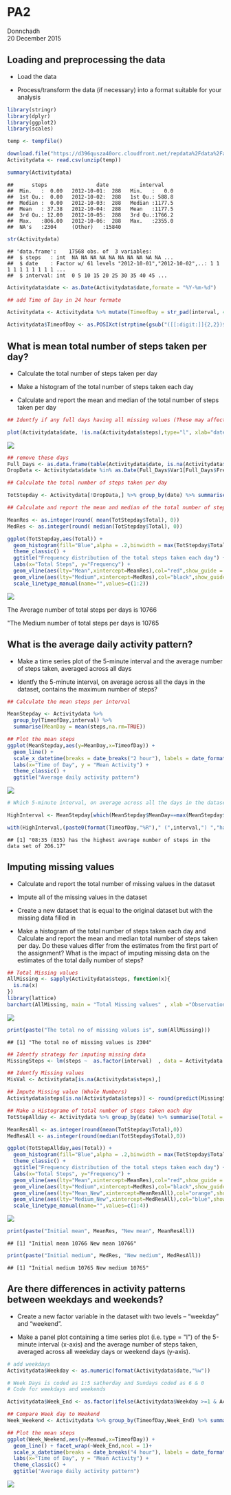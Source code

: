 # PA2
Donnchadh  
20 December 2015  

## Loading and preprocessing the data

* Load the data  

* Process/transform the data (if necessary) into a format suitable for your analysis  


```r
library(stringr)
library(dplyr)
library(ggplot2)
library(scales)

temp <- tempfile()

download.file("https://d396qusza40orc.cloudfront.net/repdata%2Fdata%2Factivity.zip",temp, mode="wb")
Activitydata <- read.csv(unzip(temp))  

summary(Activitydata)
```

```
##      steps                date          interval     
##  Min.   :  0.00   2012-10-01:  288   Min.   :   0.0  
##  1st Qu.:  0.00   2012-10-02:  288   1st Qu.: 588.8  
##  Median :  0.00   2012-10-03:  288   Median :1177.5  
##  Mean   : 37.38   2012-10-04:  288   Mean   :1177.5  
##  3rd Qu.: 12.00   2012-10-05:  288   3rd Qu.:1766.2  
##  Max.   :806.00   2012-10-06:  288   Max.   :2355.0  
##  NA's   :2304     (Other)   :15840
```

```r
str(Activitydata)
```

```
## 'data.frame':	17568 obs. of  3 variables:
##  $ steps   : int  NA NA NA NA NA NA NA NA NA NA ...
##  $ date    : Factor w/ 61 levels "2012-10-01","2012-10-02",..: 1 1 1 1 1 1 1 1 1 1 ...
##  $ interval: int  0 5 10 15 20 25 30 35 40 45 ...
```

```r
Activitydata$date <- as.Date(Activitydata$date,formate = "%Y-%m-%d")

## add Time of Day in 24 hour formate

Activitydata <- Activitydata %>% mutate(TimeofDay = str_pad(interval, 4, pad = "0"))

Activitydata$TimeofDay <- as.POSIXct(strptime(gsub("([[:digit:]]{2,2})$", ":\\1", Activitydata$TimeofDay),format = "%R"))
```

## What is mean total number of steps taken per day?

* Calculate the total number of steps taken per day

* Make a histogram of the total number of steps taken each day

* Calculate and report the mean and median of the total number of steps taken per day


```r
## Identfy if any full days having all missing values (These may affect the mean by providing 0 values for theses days)

plot(Activitydata$date, !is.na(Activitydata$steps),type="l", xlab="date",ylab="Complete Data", main="Days with no activity")
```

![](PA2_Template_files/figure-html/unnamed-chunk-2-1.png) 

```r
## remove these days
Full_Days <- as.data.frame(table(Activitydata$date, is.na(Activitydata$steps)))
DropData <- Activitydata$date %in% as.Date(Full_Days$Var1[Full_Days$Freq==288 & Full_Days$Var2=="TRUE"])

## Calculate the total number of steps taken per day

TotStepday <- Activitydata[!DropData,] %>% group_by(date) %>% summarise(Total = sum(steps, na.rm = TRUE))

## Calculate and report the mean and median of the total number of steps taken per day

MeanRes <- as.integer(round( mean(TotStepday$Total), 0))
MedRes <- as.integer(round( median(TotStepday$Total), 0))

ggplot(TotStepday,aes(Total)) + 
  geom_histogram(fill="Blue",alpha = .2,binwidth = max(TotStepday$Total)/12) + 
  theme_classic() +
  ggtitle("Frequency distribution of the total steps taken each day") +
  labs(x="Total Steps", y="Frequency") +
  geom_vline(aes(lty="Mean",xintercept=MeanRes),col="red",show_guide = TRUE) +
  geom_vline(aes(lty="Medium",xintercept=MedRes),col="black",show_guide = TRUE) +
  scale_linetype_manual(name="",values=c(1:2))
```

![](PA2_Template_files/figure-html/unnamed-chunk-2-2.png) 

The Average number of total steps per days is 10766

"The Medium number of total steps per days is 10765


## What is the average daily activity pattern?

* Make a time series plot of the 5-minute interval and the average number of steps taken, averaged across all days  

* Identfy the 5-minute interval, on average across all the days in the dataset, contains the maximum number of steps?


```r
## Calculate the mean steps per interval

MeanStepday <- Activitydata %>%
  group_by(TimeofDay,interval) %>% 
  summarise(MeanDay = mean(steps,na.rm=TRUE))

## Plot the mean steps 
ggplot(MeanStepday,aes(y=MeanDay,x=TimeofDay)) + 
  geom_line() + 
  scale_x_datetime(breaks = date_breaks("2 hour"), labels = date_format("%H:%M")) + 
  labs(x="Time of Day", y = "Mean Activity") + 
  theme_classic() +
  ggtitle("Average daily activity pattern")
```

![](PA2_Template_files/figure-html/unnamed-chunk-3-1.png) 

```r
# Which 5-minute interval, on average across all the days in the dataset, contains the maximum number of steps?

HighInterval <- MeanStepday[which(MeanStepday$MeanDay==max(MeanStepday$MeanDay)),]

with(HighInterval,(paste0(format(TimeofDay,"%R")," (",interval,") ","has the highest average number of steps in the data set of ",round(MeanDay,2))))
```

```
## [1] "08:35 (835) has the highest average number of steps in the data set of 206.17"
```

## Imputing missing values

* Calculate and report the total number of missing values in the dataset  

* Impute all of the missing values in the dataset  

* Create a new dataset that is equal to the original dataset but with the missing data filled in  

* Make a histogram of the total number of steps taken each day and Calculate and report the mean and median total number of steps taken per day. Do these values differ from the estimates from the first part of the assignment? What is the impact of imputing missing data on the estimates of the total daily number of steps?



```r
## Total Missing values
AllMissing <- sapply(Activitydata$steps, function(x){
  is.na(x)
})
library(lattice)
barchart(AllMissing, main = "Total Missing values" , xlab ="Observations")
```

![](PA2_Template_files/figure-html/unnamed-chunk-4-1.png) 

```r
print(paste("The total no of missing values is", sum(AllMissing)))
```

```
## [1] "The total no of missing values is 2304"
```

```r
## Identfy strategy for imputing missing data 
MissingSteps <- lm(steps ~  as.factor(interval)  , data = Activitydata )

## Identfy Missing values
MisVal <- Activitydata[is.na(Activitydata$steps),]

## Impute Missing value (Whole Numbers)
Activitydata$steps[is.na(Activitydata$steps)] <- round(predict(MissingSteps,MisVal),0)

## Make a Histograme of total number of steps taken each day
TotStepAllday <- Activitydata %>% group_by(date) %>% summarise(Total = sum(steps,na.rm=TRUE))

MeanResAll <- as.integer(round(mean(TotStepday$Total),0))
MedResAll <- as.integer(round(median(TotStepday$Total),0))

ggplot(TotStepAllday,aes(Total)) + 
  geom_histogram(fill="Blue",alpha = .2,binwidth = max(TotStepday$Total)/12) + 
  theme_classic() +
  ggtitle("Frequency distribution of the total steps taken each day") +
  labs(x="Total Steps", y="Frequency") +
  geom_vline(aes(lty="Mean",xintercept=MeanRes),col="red",show_guide = TRUE) +
  geom_vline(aes(lty="Medium",xintercept=MedRes),col="black",show_guide = TRUE) +
  geom_vline(aes(lty="Mean_New",xintercept=MeanResAll),col="orange",show_guide = TRUE) +
  geom_vline(aes(lty="Medium_New",xintercept=MedResAll),col="blue",show_guide = TRUE) +
  scale_linetype_manual(name="",values=c(1:4))
```

![](PA2_Template_files/figure-html/unnamed-chunk-4-2.png) 

```r
print(paste("Initial mean", MeanRes, "New mean", MeanResAll))
```

```
## [1] "Initial mean 10766 New mean 10766"
```

```r
print(paste("Initial medium", MedRes, "New medium", MedResAll))
```

```
## [1] "Initial medium 10765 New medium 10765"
```


## Are there differences in activity patterns between weekdays and weekends?

* Create a new factor variable in the dataset with two levels – “weekday” and “weekend”.

* Make a panel plot containing a time series plot (i.e. type = "l") of the 5-minute interval (x-axis) and the average number of steps taken, averaged across all weekday days or weekend days (y-axis).


```r
# add weekdays
Activitydata$Weekday <- as.numeric(format(Activitydata$date,"%w"))

# Week Days is coded as 1:5 satherday and Sundays coded as 6 & 0
# Code for weekdays and weekends

Activitydata$Week_End <- as.factor(ifelse(Activitydata$Weekday >=1 & Activitydata$Weekday <= 5, "WeekDay","Weekend" ))

## Compare Week day to Weekend
Week_Weekend <- Activitydata %>% group_by(TimeofDay,Week_End) %>% summarise(Meanwd = mean(steps,na.rm=TRUE))

## Plot the mean steps 
ggplot(Week_Weekend,aes(y=Meanwd,x=TimeofDay)) + 
  geom_line() + facet_wrap(~Week_End,ncol = 1)+
  scale_x_datetime(breaks = date_breaks("4 hour"), labels = date_format("%H:%M")) + 
  labs(x="Time of Day", y = "Mean Activity") + 
  theme_classic() +
  ggtitle("Average daily activity pattern")
```

![](PA2_Template_files/figure-html/unnamed-chunk-5-1.png) 


